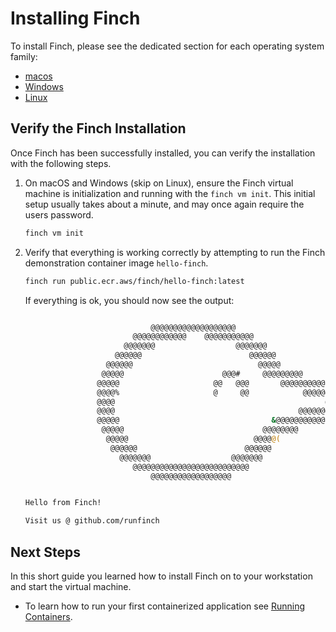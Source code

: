 # Installing Finch

To install Finch, please see the dedicated section for each operating system
family:

- [macos](../managing-finch/macos/installation.md)
- [Windows](../managing-finch/windows/installation.md)
- [Linux](../managing-finch/linux/installation.md)

## Verify the Finch Installation

Once Finch has been successfully installed, you can verify the installation
with the following steps.

1. On macOS and Windows (skip on Linux), ensure the Finch virtual machine is initialization and running with the
   `finch vm init`. This initial setup usually takes about a minute, and may
   once again require the users password.

    ```bash
    finch vm init
    ```

2. Verify that everything is working correctly by attempting to run the Finch
   demonstration container image `hello-finch`.

    ```bash
    finch run public.ecr.aws/finch/hello-finch:latest
    ```

    If everything is ok, you should now see the output:

    ```bash

                                @@@@@@@@@@@@@@@@@@@
                            @@@@@@@@@@@@    @@@@@@@@@@@
                          @@@@@@@                  @@@@@@@
                        @@@@@@                        @@@@@@
                      @@@@@@                            @@@@@
                     @@@@@                      @@@#     @@@@@@@@@
                    @@@@@                     @@   @@@       @@@@@@@@@@
                    @@@@%                     @     @@            @@@@@@@@@@@
                    @@@@                                               @@@@@@@@
                    @@@@                                         @@@@@@@@@@@&
                    @@@@@                                  &@@@@@@@@@@@
                     @@@@@                               @@@@@@@@
                      @@@@@                            @@@@@(
                       @@@@@@                        @@@@@@
                         @@@@@@@                  @@@@@@@
                            @@@@@@@@@@@@@@@@@@@@@@@@@@
                                @@@@@@@@@@@@@@@@@@


    Hello from Finch!

    Visit us @ github.com/runfinch
    ```

## Next Steps

In this short guide you learned how to install Finch on to your workstation and
start the virtual machine.

* To learn how to run your first containerized application see [Running
  Containers](../running-containers/).